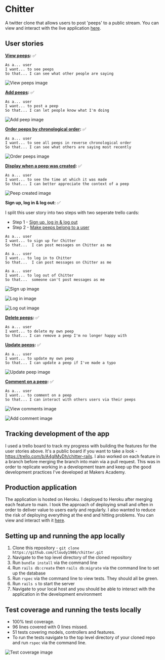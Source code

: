 # Chitter

A twitter clone that allows users to post 'peeps' to a public stream. You can view and interact with the live application [here](https://thawing-dusk-78531.herokuapp.com/).

## User stories

**[View peeps](https://trello.com/c/SU5aqtBx):** ✅
```
As a... user
I want... to see peeps
So that... I can see what other people are saying
```

![View peeps image](./screenshots/view_peeps.png?raw=true)

**[Add peeps](https://trello.com/c/MleACtGU):** ✅
```
As a... user
I want... to post a peep
So that... I can let people know what I'm doing
```
![Add peep image](./screenshots/add_peep.png?raw=true)

**[Order peeps by chronological order](https://trello.com/c/53MhySqI):** ✅
```
As a... user
I want... to see all peeps in reverse chronological order
So that... I can see what others are saying most recently
```

![Order peeps image](./screenshots/view_peeps.png?raw=true)

**[Display when a peep was created](https://trello.com/c/845fZKtL):** ✅
```
As a... user
I want... to see the time at which it was made
So that... I can better appreciate the context of a peep
```

![Peep created image](./screenshots/view_peeps.png?raw=true)

**Sign up, log in & log out:** ✅

I split this user story into two steps with two seperate trello cards:

- Step 1 - [Sign up, log in & log out](https://trello.com/c/3kxVmPyx)
- Step 2 - [Make peeps belong to a user](https://trello.com/c/qE3Lhv3Y)

```
As a... user
I want... to sign up for Chitter
So that...  I can post messages on Chitter as me
```

```
As a... user
I want... to log in to Chitter
So that...  I can post messages on Chitter as me
```

```
As a... user
I want... to log out of Chitter
So that...  someone can't post messages as me
```

![Sign up image](./screenshots/sign_up.png?raw=true)

![Log in image](./screenshots/log_in.png?raw=true)

![Log out image](./screenshots/log_out.png?raw=true)

**[Delete peeps](https://trello.com/c/Reu0mN9T):** ✅
```
As a... user
I want... to delete my own peep
So that... I can remove a peep I'm no longer happy with
```

**[Update peeps](https://trello.com/c/pwPxpEj4):** ✅
```
As a... user
I want... to update my own peep
So that... I can update a peep if I've made a typo
```

![Update peep image](./screenshots/update_peep.png?raw=true)

**[Comment on a peep](https://trello.com/c/0zXCjSod):** ✅
```
As a... user
I want... to comment on a peep
So that... I can interact with others users via their peeps
```

![View comments image](./screenshots/view_comments.png?raw=true)

![Add comment image](./screenshots/add_comment.png?raw=true)

## Tracking development of the app

I used a trello board to track my progress with building the features for the user stories above. It's a public board if you want to take a look - https://trello.com/b/A4glMyDh/chitter-rails. I also worked on each feature in a branch before merging the branch into main via a pull request. This was in order to replicate working in a development team and keep up the good development practices I've developed at Makers Academy.

## Production application

The application is hosted on Heroku. I deployed to Heroku after merging each feature to main. I took the approach of deploying small and often in order to deliver value to users early and regularly. I also wanted to reduce the risk of deploying everything at the end and hitting problems. You can view and interact with it [here](https://thawing-dusk-78531.herokuapp.com/).

## Setting up and running the app locally

1. Clone this repository - `git clone https://github.com/Cloudy1986/chitter.git`
2. Navigate to the top level directory of the cloned repository
3. Run `bundle install` via the command line
4. Run `rails db:create` then `rails db:migrate` via the command line to set up the database
5. Run `rspec` via the command line to view tests. They should all be green.
6. Run `rails s` to start the server
7. Navigate to your local host and you should be able to interact with the application in the development environment

## Test coverage and running the tests locally

- 100% test coverage.
- 96 lines covered with 0 lines missed.
- 51 tests covering models, controllers and features.
- To run the tests navigate to the top level directory of your cloned repo and run `rspec` via the command line.

![Test coverage image](./screenshots/test_coverage.png?raw=true)
